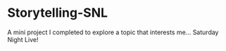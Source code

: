# Storytelling-SNL
A mini project I completed to explore a topic that interests me... Saturday Night Live!

